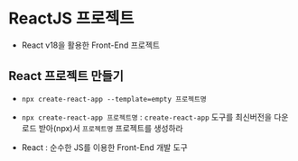# ReactJS 프로젝트

- React v18을 활용한 Front-End 프로젝트

## React 프로젝트 만들기

- `npx create-react-app --template=empty 프로젝트명`

- `npx create-react-app 프로젝트명` : `create-react-app` 도구를 최신버전을 다운로드 받아(npx)서 `프로젝트명` 프로젝트를 생성하라
- React : 순수한 JS를 이용한 Front-End 개발 도구
